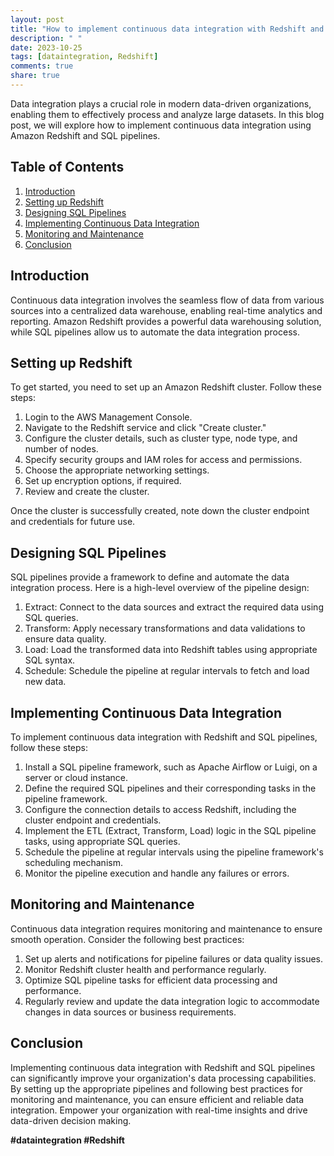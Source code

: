```yaml
---
layout: post
title: "How to implement continuous data integration with Redshift and SQL pipelines."
description: " "
date: 2023-10-25
tags: [dataintegration, Redshift]
comments: true
share: true
---
```


Data integration plays a crucial role in modern data-driven organizations, enabling them to effectively process and analyze large datasets. In this blog post, we will explore how to implement continuous data integration using Amazon Redshift and SQL pipelines. 

## Table of Contents
1. [Introduction](#introduction)
2. [Setting up Redshift](#setting-up-redshift)
3. [Designing SQL Pipelines](#designing-sql-pipelines)
4. [Implementing Continuous Data Integration](#implementing-continuous-data-integration)
5. [Monitoring and Maintenance](#monitoring-and-maintenance)
6. [Conclusion](#conclusion)

## Introduction<a name="introduction"></a>

Continuous data integration involves the seamless flow of data from various sources into a centralized data warehouse, enabling real-time analytics and reporting. Amazon Redshift provides a powerful data warehousing solution, while SQL pipelines allow us to automate the data integration process.

## Setting up Redshift<a name="setting-up-redshift"></a>

To get started, you need to set up an Amazon Redshift cluster. Follow these steps:

1. Login to the AWS Management Console.
2. Navigate to the Redshift service and click "Create cluster."
3. Configure the cluster details, such as cluster type, node type, and number of nodes.
4. Specify security groups and IAM roles for access and permissions.
5. Choose the appropriate networking settings.
6. Set up encryption options, if required.
7. Review and create the cluster.

Once the cluster is successfully created, note down the cluster endpoint and credentials for future use.

## Designing SQL Pipelines<a name="designing-sql-pipelines"></a>

SQL pipelines provide a framework to define and automate the data integration process. Here is a high-level overview of the pipeline design:

1. Extract: Connect to the data sources and extract the required data using SQL queries.
2. Transform: Apply necessary transformations and data validations to ensure data quality.
3. Load: Load the transformed data into Redshift tables using appropriate SQL syntax.
4. Schedule: Schedule the pipeline at regular intervals to fetch and load new data.

## Implementing Continuous Data Integration<a name="implementing-continuous-data-integration"></a>

To implement continuous data integration with Redshift and SQL pipelines, follow these steps:

1. Install a SQL pipeline framework, such as Apache Airflow or Luigi, on a server or cloud instance.
2. Define the required SQL pipelines and their corresponding tasks in the pipeline framework.
3. Configure the connection details to access Redshift, including the cluster endpoint and credentials.
4. Implement the ETL (Extract, Transform, Load) logic in the SQL pipeline tasks, using appropriate SQL queries.
5. Schedule the pipeline at regular intervals using the pipeline framework's scheduling mechanism.
6. Monitor the pipeline execution and handle any failures or errors.

## Monitoring and Maintenance<a name="monitoring-and-maintenance"></a>

Continuous data integration requires monitoring and maintenance to ensure smooth operation. Consider the following best practices:

1. Set up alerts and notifications for pipeline failures or data quality issues.
2. Monitor Redshift cluster health and performance regularly.
3. Optimize SQL pipeline tasks for efficient data processing and performance.
4. Regularly review and update the data integration logic to accommodate changes in data sources or business requirements.

## Conclusion<a name="conclusion"></a>

Implementing continuous data integration with Redshift and SQL pipelines can significantly improve your organization's data processing capabilities. By setting up the appropriate pipelines and following best practices for monitoring and maintenance, you can ensure efficient and reliable data integration. Empower your organization with real-time insights and drive data-driven decision making.

**#dataintegration #Redshift**